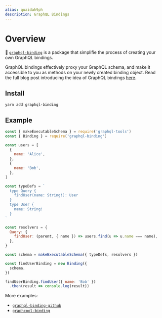 ```yaml
---
alias: quaidah9ph
description: GraphQL Bindings
---
```


# Overview

🔗 [`graphql-binding`](https://github.com/graphcool/graphql-binding/) is a package that simplifie the process of creating your own GraphQL bindings.

GraphQL bindings effectively proxy your GraphQL schema, and make it accessible to you as methods on your newly created binding object. Read the full blog post introducing the idea of GraphQL bindings [here](https://medium.com/@graphcool/reusing-composing-graphql-apis-with-graphql-bindings-80a4aa37cff5).

## Install

```sh
yarn add graphql-binding
```

## Example

```js
const { makeExecutableSchema } = require('graphql-tools')
const { Binding } = require('graphql-binding')

const users = [
  {
    name: 'Alice',
  },
  {
    name: 'Bob',
  },
]

const typeDefs = `
  type Query {
    findUser(name: String!): User
  }
  type User {
    name: String!
  }
`

const resolvers = {
  Query: {
    findUser: (parent, { name }) => users.find(u => u.name === name),
  },
}

const schema = makeExecutableSchema({ typeDefs, resolvers })

const findUserBinding = new Binding({
  schema,
})

findUserBinding.findUser({ name: 'Bob' })
  .then(result => console.log(result))
```

More examples:

- [`graphql-binding-github`](https://github.com/graphcool/graphql-binding-github)
- [`graphcool-binding`](https://github.com/graphcool/graphcool-binding)